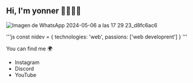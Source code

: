 ## Hi, I'm yonner 👋😎👩‍💻

![Imagen de WhatsApp 2024-05-06 a las 17 29 23_d8fc6ac6](https://github.com/YONNER44/sena/assets/118782598/990d76a4-44f4-4291-9d79-87e4ce78d8d3)

'''js
const nidev = {
technologies: 'web',
passions: ['web developrent']
}
'''

You can find me 🌍
- Instagram
- Discord
- YouTube

<!--
**YONNER44/YONNER44** is a ✨ _special_ ✨ repository because its `README.md` (this file) appears on your GitHub profile.

Here are some ideas to get you started:

- 🔭 I’m currently working on ...
- 🌱 I’m currently learning ...
- 👯 I’m looking to collaborate on ...
- 🤔 I’m looking for help with ...
- 💬 Ask me about ...
- 📫 How to reach me: ...
- 😄 Pronouns: ...
- ⚡ Fun fact: ...
-->
